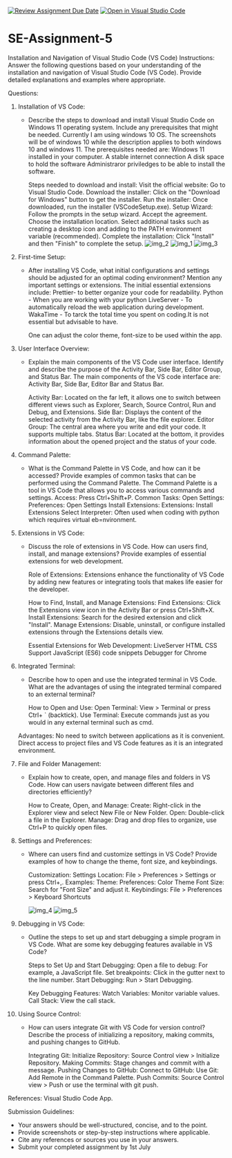 [![Review Assignment Due Date](https://classroom.github.com/assets/deadline-readme-button-24ddc0f5d75046c5622901739e7c5dd533143b0c8e959d652212380cedb1ea36.svg)](https://classroom.github.com/a/XoLGRbHq)
[![Open in Visual Studio Code](https://classroom.github.com/assets/open-in-vscode-718a45dd9cf7e7f842a935f5ebbe5719a5e09af4491e668f4dbf3b35d5cca122.svg)](https://classroom.github.com/online_ide?assignment_repo_id=15242209&assignment_repo_type=AssignmentRepo)
# SE-Assignment-5
Installation and Navigation of Visual Studio Code (VS Code)
 Instructions:
Answer the following questions based on your understanding of the installation and navigation of Visual Studio Code (VS Code). Provide detailed explanations and examples where appropriate.

 Questions:

1. Installation of VS Code:
   - Describe the steps to download and install Visual Studio Code on Windows 11 operating system. Include any prerequisites that might be needed.
    Currently I am using windows 10 OS. The screenshots will be of windows 10 while the description applies to both windows 10 and windows 11.
      The prerequisites needed are:
      Windows 11 installed in your computer.
     A stable internet connection
     A disk space to hold the software
     Administraror priviledges to be able to install the software.

     Steps needed to download and install:
Visit the official website: Go to Visual Studio Code.
Download the installer: Click on the "Download for Windows" button to get the installer.
Run the installer: Once downloaded, run the installer (VSCodeSetup.exe).
Setup Wizard: Follow the prompts in the setup wizard.
Accept the agreement.
Choose the installation location.
Select additional tasks such as creating a desktop icon and adding to the PATH environment variable (recommended).
Complete the installation: Click "Install" and then "Finish" to complete the setup.
![img_2](https://github.com/Powerlearnproject/se-assignment-5-Hillcest/assets/106829161/f433a7bb-3190-4b8b-b044-307884e6d692)
![img_1](https://github.com/Powerlearnproject/se-assignment-5-Hillcest/assets/106829161/b0af82be-12d6-4d5e-a7d7-acef9de2e4c4)
![img_3](https://github.com/Powerlearnproject/se-assignment-5-Hillcest/assets/106829161/a1da4e04-0fb3-4ae3-afbe-2b775fe0b026)


2. First-time Setup:
   - After installing VS Code, what initial configurations and settings should be adjusted for an optimal coding environment? Mention any important settings or extensions.
     The initial essential extensions include:
     Prettier- to better organize your code for readability.
     Python - When you are working with your python
     LiveServer - To automatically reload the web application during development.
     WakaTime - To tarck the total time you spent on coding.It is not essential but advisable to have.

     One can adjust the color theme, font-size to be used within the app.


3. User Interface Overview:
   - Explain the main components of the VS Code user interface. Identify and describe the purpose of the Activity Bar, Side Bar, Editor Group, and Status Bar.
     The main components of the VS code interface are: Activity Bar, Side Bar, Editor Bar and Status Bar.
  
     Activity Bar: Located on the far left, it allows one to switch between different views such as Explorer, Search, Source Control, Run and Debug, and Extensions.
     Side Bar: Displays the content of the selected activity from the Activity Bar, like the file explorer.
     Editor Group: The central area where you write and edit your code. It supports multiple tabs.
     Status Bar: Located at the bottom, it provides information about the opened project and the status of your code.

4. Command Palette:
   - What is the Command Palette in VS Code, and how can it be accessed? Provide examples of common tasks that can be performed using the Command Palette.
     The Command Palette is a tool in VS Code that allows you to access various commands and settings.
     Access: Press Ctrl+Shift+P.
Common Tasks:
Open Settings: Preferences: Open Settings
Install Extensions: Extensions: Install Extensions
Select Interpreter: Often used when coding with python which requires virtual eb=nvironment.

5. Extensions in VS Code:
   - Discuss the role of extensions in VS Code. How can users find, install, and manage extensions? Provide examples of essential extensions for web development.
  
     Role of Extensions:
     Extensions enhance the functionality of VS Code by adding new features or integrating tools that makes life easier for the developer.
     
     How to Find, Install, and Manage Extensions:
     Find Extensions: Click the Extensions view icon in the Activity Bar or press Ctrl+Shift+X.
     Install Extensions: Search for the desired extension and click "Install".
     Manage Extensions: Disable, uninstall, or configure installed extensions through the Extensions details view.
     
     Essential Extensions for Web Development:
     LiveServer
     HTML CSS Support
     JavaScript (ES6) code snippets
     Debugger for Chrome

6. Integrated Terminal:
   - Describe how to open and use the integrated terminal in VS Code. What are the advantages of using the integrated terminal compared to an external terminal?
  
     How to Open and Use:
     Open Terminal: View > Terminal or press Ctrl+ ` (backtick).
     Use Terminal: Execute commands just as you would in any external terminal such as cmd.
     
    Advantages:
    No need to switch between applications as it is convenient.
    Direct access to project files and VS Code features as it is an integrated environment.

7. File and Folder Management:
   - Explain how to create, open, and manage files and folders in VS Code. How can users navigate between different files and directories efficiently?
  
     How to Create, Open, and Manage:
     Create: Right-click in the Explorer view and select New File or New Folder.
     Open: Double-click a file in the Explorer.
     Manage: Drag and drop files to organize, use Ctrl+P to quickly open files.

8. Settings and Preferences:
   - Where can users find and customize settings in VS Code? Provide examples of how to change the theme, font size, and keybindings.
  
     Customization:
     Settings Location: File > Preferences > Settings or press Ctrl+,.
     Examples:
     Theme: Preferences: Color Theme
     Font Size: Search for "Font Size" and adjust it.
     Keybindings: File > Preferences > Keyboard Shortcuts

     ![img_4](https://github.com/Powerlearnproject/se-assignment-5-Hillcest/assets/106829161/f6bc3ed4-c163-4ed1-89ae-184a15247f2b)
![img_5](https://github.com/Powerlearnproject/se-assignment-5-Hillcest/assets/106829161/437767bf-cd24-400f-b2b3-1a4cce88d003)


9. Debugging in VS Code:
   - Outline the steps to set up and start debugging a simple program in VS Code. What are some key debugging features available in VS Code?
  
     Steps to Set Up and Start Debugging:
     Open a file to debug: For example, a JavaScript file.
     Set breakpoints: Click in the gutter next to the line number.
     Start Debugging: Run > Start Debugging.
     
     Key Debugging Features:
     Watch Variables: Monitor variable values.
     Call Stack: View the call stack.

10. Using Source Control:
    - How can users integrate Git with VS Code for version control? Describe the process of initializing a repository, making commits, and pushing changes to GitHub.
   
      Integrating Git:
Initialize Repository: Source Control view > Initialize Repository.
Making Commits: Stage changes and commit with a message.
Pushing Changes to GitHub:
Connect to GitHub: Use Git: Add Remote in the Command Palette.
Push Commits: Source Control view > Push or use the terminal with git push.


References: Visual Studio Code App.


 Submission Guidelines:
- Your answers should be well-structured, concise, and to the point.
- Provide screenshots or step-by-step instructions where applicable.
- Cite any references or sources you use in your answers.
- Submit your completed assignment by 1st July 

